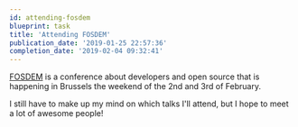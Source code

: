 ```yaml
---
id: attending-fosdem
blueprint: task
title: 'Attending FOSDEM'
publication_date: '2019-01-25 22:57:36'
completion_date: '2019-02-04 09:32:41'
---
```


[FOSDEM](https://fosdem.org/2019/) is a conference about developers and open source that is happening in Brussels the weekend of the 2nd and 3rd of February.

I still have to make up my mind on which talks I'll attend, but I hope to meet a lot of awesome people!
